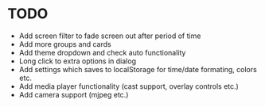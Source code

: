 # TODO

- Add screen filter to fade screen out after period of time
- Add more groups and cards
- Add theme dropdown and check auto functionality
- Long click to extra options in dialog
- Add settings which saves to localStorage for time/date formating, colors etc.
- Add media player functionality (cast support, overlay controls etc.)
- Add camera support (mjpeg etc.)
